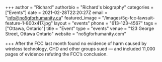 +++
author = "Richard"
authorbio = "Richard's biography"
categories = ["Events"]
date = 2021-02-28T22:20:27Z
email = "info@no5gforhumanity.ca"
featured_image = "/images/5g-fcc-lawsuit-feature-1-800x417.jpg"
layout = "events"
phone = "613-123-4567"
tags = ["Ottawa, Ontario"]
title = "Event"
type = "events"
venue = "123 George Street, Ottawa Ontario"
website = "no5gforhumanity.com"

+++
After the FCC last month found no evidence of harm caused by wireless technology, CHD and other groups sued — and included 11,000 pages of evidence refuting the FCC’s conclusion.